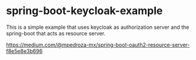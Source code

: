 # spring-boot-keycloak-example


This is a simple example that uses keycloak as authorization server and the spring-boot that acts as resource server.

https://medium.com/@mpedroza-mx/spring-boot-oauth2-resource-server-f8e5e8e3b696
